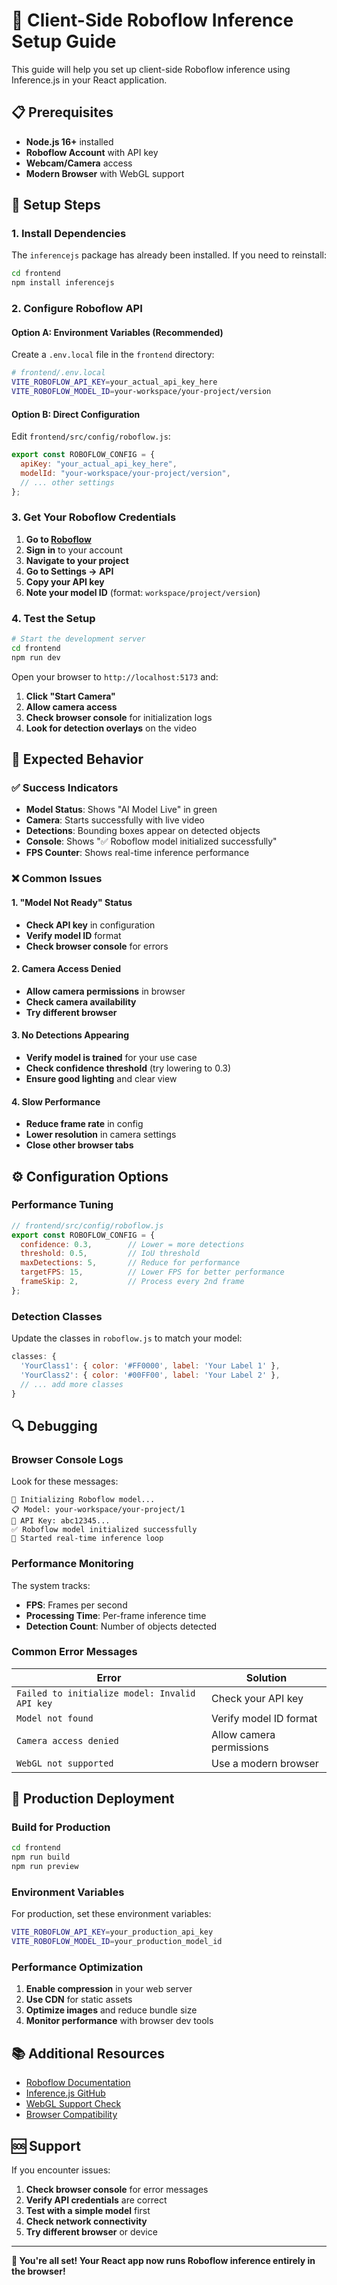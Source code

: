 # 🚀 Client-Side Roboflow Inference Setup Guide

This guide will help you set up client-side Roboflow inference using Inference.js in your React application.

## 📋 Prerequisites

- **Node.js 16+** installed
- **Roboflow Account** with API key
- **Webcam/Camera** access
- **Modern Browser** with WebGL support

## 🔧 Setup Steps

### 1. Install Dependencies

The `inferencejs` package has already been installed. If you need to reinstall:

```bash
cd frontend
npm install inferencejs
```

### 2. Configure Roboflow API

#### Option A: Environment Variables (Recommended)

Create a `.env.local` file in the `frontend` directory:

```bash
# frontend/.env.local
VITE_ROBOFLOW_API_KEY=your_actual_api_key_here
VITE_ROBOFLOW_MODEL_ID=your-workspace/your-project/version
```

#### Option B: Direct Configuration

Edit `frontend/src/config/roboflow.js`:

```javascript
export const ROBOFLOW_CONFIG = {
  apiKey: "your_actual_api_key_here",
  modelId: "your-workspace/your-project/version",
  // ... other settings
};
```

### 3. Get Your Roboflow Credentials

1. **Go to [Roboflow](https://app.roboflow.com)**
2. **Sign in** to your account
3. **Navigate to your project**
4. **Go to Settings → API**
5. **Copy your API key**
6. **Note your model ID** (format: `workspace/project/version`)

### 4. Test the Setup

```bash
# Start the development server
cd frontend
npm run dev
```

Open your browser to `http://localhost:5173` and:

1. **Click "Start Camera"**
2. **Allow camera access**
3. **Check browser console** for initialization logs
4. **Look for detection overlays** on the video

## 🎯 Expected Behavior

### ✅ Success Indicators

- **Model Status**: Shows "AI Model Live" in green
- **Camera**: Starts successfully with live video
- **Detections**: Bounding boxes appear on detected objects
- **Console**: Shows "✅ Roboflow model initialized successfully"
- **FPS Counter**: Shows real-time inference performance

### ❌ Common Issues

#### 1. "Model Not Ready" Status
- **Check API key** in configuration
- **Verify model ID** format
- **Check browser console** for errors

#### 2. Camera Access Denied
- **Allow camera permissions** in browser
- **Check camera availability**
- **Try different browser**

#### 3. No Detections Appearing
- **Verify model is trained** for your use case
- **Check confidence threshold** (try lowering to 0.3)
- **Ensure good lighting** and clear view

#### 4. Slow Performance
- **Reduce frame rate** in config
- **Lower resolution** in camera settings
- **Close other browser tabs**

## ⚙️ Configuration Options

### Performance Tuning

```javascript
// frontend/src/config/roboflow.js
export const ROBOFLOW_CONFIG = {
  confidence: 0.3,        // Lower = more detections
  threshold: 0.5,         // IoU threshold
  maxDetections: 5,       // Reduce for performance
  targetFPS: 15,          // Lower FPS for better performance
  frameSkip: 2,           // Process every 2nd frame
};
```

### Detection Classes

Update the classes in `roboflow.js` to match your model:

```javascript
classes: {
  'YourClass1': { color: '#FF0000', label: 'Your Label 1' },
  'YourClass2': { color: '#00FF00', label: 'Your Label 2' },
  // ... add more classes
}
```

## 🔍 Debugging

### Browser Console Logs

Look for these messages:

```
🤖 Initializing Roboflow model...
📋 Model: your-workspace/your-project/1
🔑 API Key: abc12345...
✅ Roboflow model initialized successfully
🚀 Started real-time inference loop
```

### Performance Monitoring

The system tracks:
- **FPS**: Frames per second
- **Processing Time**: Per-frame inference time
- **Detection Count**: Number of objects detected

### Common Error Messages

| Error | Solution |
|-------|----------|
| `Failed to initialize model: Invalid API key` | Check your API key |
| `Model not found` | Verify model ID format |
| `Camera access denied` | Allow camera permissions |
| `WebGL not supported` | Use a modern browser |

## 🚀 Production Deployment

### Build for Production

```bash
cd frontend
npm run build
npm run preview
```

### Environment Variables

For production, set these environment variables:

```bash
VITE_ROBOFLOW_API_KEY=your_production_api_key
VITE_ROBOFLOW_MODEL_ID=your_production_model_id
```

### Performance Optimization

1. **Enable compression** in your web server
2. **Use CDN** for static assets
3. **Optimize images** and reduce bundle size
4. **Monitor performance** with browser dev tools

## 📚 Additional Resources

- [Roboflow Documentation](https://docs.roboflow.com/)
- [Inference.js GitHub](https://github.com/roboflow/inference)
- [WebGL Support Check](https://webglreport.com/)
- [Browser Compatibility](https://caniuse.com/webgl)

## 🆘 Support

If you encounter issues:

1. **Check browser console** for error messages
2. **Verify API credentials** are correct
3. **Test with a simple model** first
4. **Check network connectivity**
5. **Try different browser** or device

---

**🎉 You're all set! Your React app now runs Roboflow inference entirely in the browser!**
